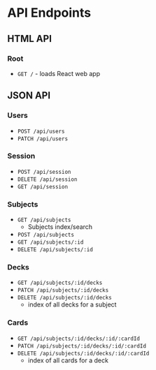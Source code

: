 # API Endpoints

## HTML API

### Root

- `GET /` - loads React web app

## JSON API

### Users

- `POST /api/users`
- `PATCH /api/users`

### Session

- `POST /api/session`
- `DELETE /api/session`
- `GET /api/session`

### Subjects

- `GET /api/subjects`
  - Subjects index/search
- `POST /api/subjects`
- `GET /api/subjects/:id`
- `DELETE /api/subjects/:id`

### Decks

- `GET /api/subjects/:id/decks`
- `PATCH /api/subjects/:id/decks`
- `DELETE /api/subjects/:id/decks`
  - index of all decks for a subject

### Cards

- `GET /api/subjects/:id/decks/:id/:cardId`
- `PATCH /api/subjects/:id/decks/:id/:cardId`
- `DELETE /api/subjects/:id/decks/:id/:cardId`
  - index of all cards for a deck
